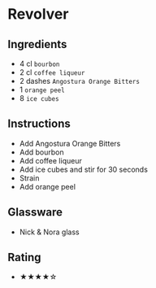 # Revolver

## Ingredients
- 4 cl `bourbon`
- 2 cl `coffee liqueur`
- 2 dashes `Angostura Orange Bitters`
- 1 `orange peel`
- 8 `ice cubes`

## Instructions
- Add Angostura Orange Bitters
- Add bourbon
- Add coffee liqueur
- Add ice cubes and stir for 30 seconds
- Strain
- Add orange peel

## Glassware
- Nick & Nora glass

## Rating
- ★★★★☆